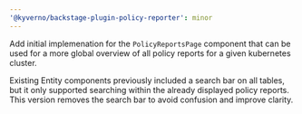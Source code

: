 ```yaml
---
'@kyverno/backstage-plugin-policy-reporter': minor
---
```


Add initial implemenation for the `PolicyReportsPage` component that can be used for a more global overview of all policy reports for a given kubernetes cluster.

Existing Entity components previously included a search bar on all tables, but it only supported searching within the already displayed policy reports. This version removes the search bar to avoid confusion and improve clarity.
